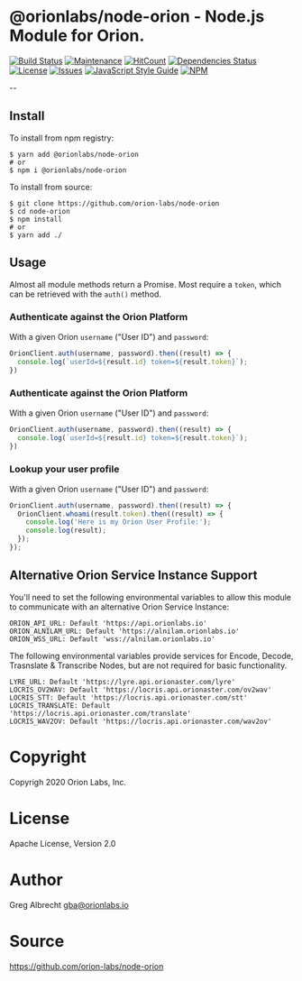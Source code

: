 # @orionlabs/node-orion - Node.js Module for Orion.

[![Build Status](https://travis-ci.org/orion-labs/node-orion.svg?branch=master)](https://travis-ci.org/orion-labs/node-orion)
[![Maintenance](https://img.shields.io/badge/Maintained%3F-yes-green.svg)](https://github.com/orion-labs/node-orion/graphs/commit-activity)
[![HitCount](http://hits.dwyl.io/orion-labs/node-orion.svg)](http://hits.dwyl.io/orion-labs/node-orion)
[![Dependencies Status](https://img.shields.io/david/orion-labs/node-orion.svg)](https://david-dm.org/orion-labs/node-orion)
[![License](https://img.shields.io/badge/License-Apache%202.0-blue.svg)](https://opensource.org/licenses/Apache-2.0)
[![Issues](https://img.shields.io/github/issues/orion-labs/node-orion.svg?style=flat-square)](https://github.com/orion-labs/node-orion/issues)
[![JavaScript Style Guide](https://img.shields.io/badge/code_style-standard-brightgreen.svg)](https://standardjs.com)
[![NPM](https://nodei.co/npm/@orionlabs/node-orion.png)](https://nodei.co/npm/@orionlabs/node-orion/)

--
## Install

To install from npm registry:

```shell script
$ yarn add @orionlabs/node-orion
# or
$ npm i @orionlabs/node-orion
```

To install from source:

```shell script
$ git clone https://github.com/orion-labs/node-orion
$ cd node-orion
$ npm install
# or
$ yarn add ./
```

## Usage

Almost all module methods return a Promise. Most require a `token`, which can be retrieved with the `auth()` method.
### Authenticate against the Orion Platform

With a given Orion `username` ("User ID") and `password`:
```js
OrionClient.auth(username, password).then((result) => {
  console.log(`userId=${result.id} token=${result.token}`);
})
```

### Authenticate against the Orion Platform

With a given Orion `username` ("User ID") and `password`:
```js
OrionClient.auth(username, password).then((result) => {
  console.log(`userId=${result.id} token=${result.token}`);
})
```

### Lookup your user profile

With a given Orion `username` ("User ID") and `password`:
```js
OrionClient.auth(username, password).then((result) => {
  OrionClient.whoami(result.token).then((result) => {
    console.log('Here is my Orion User Profile:');
    console.log(result);
  });
});
```

## Alternative Orion Service Instance Support

You'll need to set the following environmental variables to allow this module
to communicate with an alternative Orion Service Instance:

```
ORION_API_URL: Default 'https://api.orionlabs.io'
ORION_ALNILAM_URL: Default 'https://alnilam.orionlabs.io'
ORION_WSS_URL: Default 'wss://alnilam.orionlabs.io'
```

The following environmental variables provide services for Encode, Decode,
Trasnslate & Transcribe Nodes, but are not required for basic functionality.

```
LYRE_URL: Default 'https://lyre.api.orionaster.com/lyre'
LOCRIS_OV2WAV: Default 'https://locris.api.orionaster.com/ov2wav'
LOCRIS_STT: Default 'https://locris.api.orionaster.com/stt'
LOCRIS_TRANSLATE: Default 'https://locris.api.orionaster.com/translate'
LOCRIS_WAV2OV: Default 'https://locris.api.orionaster.com/wav2ov'
```

# Copyright

Copyrigh 2020 Orion Labs, Inc.

# License

Apache License, Version 2.0

# Author

Greg Albrecht <gba@orionlabs.io>

# Source

https://github.com/orion-labs/node-orion
